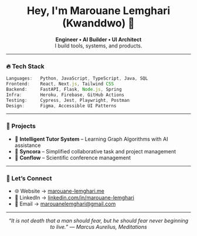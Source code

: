 <h1 align="center">Hey, I'm Marouane Lemghari (Kwanddwo) 👋</h1>

<p align="center">
  <b>Engineer • AI Builder • UI Architect</b><br>
  I build tools, systems, and products.
</p>

---

### 🔥 Tech Stack

```ts
Languages:   Python, JavaScript, TypeScript, Java, SQL
Frontend:    React, Next.js, Tailwind CSS
Backend:     FastAPI, Flask, Node.js, Spring
Infra:       Heroku, Firebase, GitHub Actions
Testing:     Cypress, Jest, Playwright, Postman
Design:      Figma, Accessible UI Patterns
```

---

### 🚀 Projects

- 🧠 **Intelligent Tutor System** – Learning Graph Algorithms with AI assistance
- 🧰 **Syncora** – Simplified collaborative task and project management
- 🧪 **Conflow** – Scientific conference management

---

### 💬 Let’s Connect

- 🌐 Website → [marouane-lemghari.me](https://marouane-lemghari.me)
- 💼 LinkedIn → [linkedin.com/in/marouane-lemghari](https://linkedin.com/in/marouane-lemghari)
- 📧 Email → [marouanelemghari@gmail.com](mailto:marouanelemghari@gmail.com)
---

<p align="center"><em>“It is not death that a man should fear, but he should fear never beginning to live.”
― Marcus Aurelius, Meditations</em></p>
